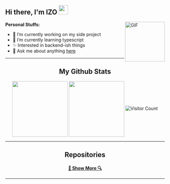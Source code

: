 ## Hi there, I'm IZO <img src="https://github.com/TheDudeThatCode/TheDudeThatCode/blob/master/Assets/Hi.gif" width="29px">

<img align="right" alt="GIF" height="125px" src="https://media3.giphy.com/media/ln7z2eWriiQAllfVcn/200w.webp" />

**Personal Stuffs:**
- 🔭 I’m currently working on my side project
- 🌱 I’m currently learning typescript
- ✨ Interested in backend-ish things 
- 💬 Ask me about anything [here](https://hub.izo.my.id/)

<hr>

<h2 align="center">My Github Stats</h2>
<p align=center>
  <img height=175 align="center" src="https://github-readme-stats.vercel.app/api?username=mrijoo&show_icons=true&theme=tokyonight">
  <img height=175 align="center" src="https://github-readme-stats.vercel.app/api/top-langs/?username=mrijoo&hide=c%23&title_color=2aa889&text_color=99d1ce&icon_color=2bbc8a&bg_color=0c1014&langs_count=8&layout=compact" />
  <img src="https://profile-counter.glitch.me/mrijoo/count.svg" alt="Visitor Count" />
</p>

<hr>

<h2 align="center">Repositories</h2>
<h4 align="center">
  <a href=https://github.com/mrijoo?tab=repositories title="Show Repositories">🔎 Show More 🔍</a>
</h4>

<hr>
